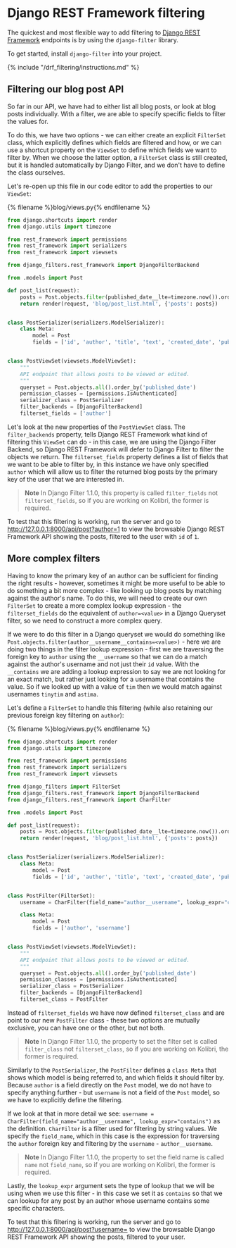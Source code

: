 # Django REST Framework filtering

The quickest and most flexible way to add filtering to [Django REST Framework](https://www.django-rest-framework.org/) endpoints is by using the `django-filter` library.

To get started, install `django-filter` into your project.

{% include "/drf_filtering/instructions.md" %}

## Filtering our blog post API

So far in our API, we have had to either list all blog posts, or look at blog posts individually. With a filter, we are able to specify specific fields to filter the values for.

To do this, we have two options - we can either create an explicit `FilterSet` class, which explicitly defines which fields are filtered and how, or we can use a shortcut property on the `ViewSet` to define which fields we want to filter by. When we choose the latter option, a `FilterSet` class is still created, but it is handled automatically by Django Filter, and we don't have to define the class ourselves.

Let's re-open up this file in our code editor to add the properties to our `ViewSet`:

{% filename %}blog/views.py{% endfilename %}
```python
from django.shortcuts import render
from django.utils import timezone

from rest_framework import permissions
from rest_framework import serializers
from rest_framework import viewsets

from django_filters.rest_framework import DjangoFilterBackend

from .models import Post

def post_list(request):
    posts = Post.objects.filter(published_date__lte=timezone.now()).order_by('published_date')
    return render(request, 'blog/post_list.html', {'posts': posts})


class PostSerializer(serializers.ModelSerializer):
    class Meta:
        model = Post
        fields = ['id', 'author', 'title', 'text', 'created_date', 'published_date']


class PostViewSet(viewsets.ModelViewSet):
    """
    API endpoint that allows posts to be viewed or edited.
    """
    queryset = Post.objects.all().order_by('published_date')
    permission_classes = [permissions.IsAuthenticated]
    serializer_class = PostSerializer
    filter_backends = [DjangoFilterBackend]
    filterset_fields = ['author']

```

Let's look at the new properties of the `PostViewSet` class. The `filter_backends` property, tells Django REST Framework what kind of filtering this `ViewSet` can do - in this case, we are using the Django Filter Backend, so Django REST Framework will defer to Django Filter to filter the objects we return. The `filterset_fields` property defines a list of fields that we want to be able to filter by, in this instance we have only specified `author` which will allow us to filter the returned blog posts by the primary key of the user that we are interested in.

> **Note** In Django Filter 1.1.0, this property is called `filter_fields` not `filterset_fields`, so if you are working on Kolibri, the former is required.

To test that this filtering is working, run the server and go to http://127.0.0.1:8000/api/post?author=1 to view the browsable Django REST Framework API showing the posts, filtered to the user with `id` of `1`.

## More complex filters

Having to know the primary key of an author can be sufficient for finding the right results - however, sometimes it might be more useful to be able to do something a bit more complex - like looking up blog posts by matching against the author's name. To do this, we will need to create our own `FilterSet` to create a more complex lookup expression - the `filterset_fields` do the equivalent of `author=<value>` in a Django Queryset filter, so we need to construct a more complex query.

If we were to do this filter in a Django queryset we would do something like `Post.objects.filter(author__username__contains=<value>)` - here we are doing two things in the filter lookup expression - first we are traversing the foreign key to `author` using the `__username` so that we can do a match against the author's username and not just their `id` value. With the `__contains` we are adding a lookup expression to say we are not looking for an exact match, but rather just looking for a username that contains the value. So if we looked up with a value of `tim` then we would match against usernames `tinytim` and `astima`.

Let's define a `FilterSet` to handle this filtering (while also retaining our previous foreign key filtering on `author`):

{% filename %}blog/views.py{% endfilename %}
```python
from django.shortcuts import render
from django.utils import timezone

from rest_framework import permissions
from rest_framework import serializers
from rest_framework import viewsets

from django_filters import FilterSet
from django_filters.rest_framework import DjangoFilterBackend
from django_filters.rest_framework import CharFilter

from .models import Post

def post_list(request):
    posts = Post.objects.filter(published_date__lte=timezone.now()).order_by('published_date')
    return render(request, 'blog/post_list.html', {'posts': posts})


class PostSerializer(serializers.ModelSerializer):
    class Meta:
        model = Post
        fields = ['id', 'author', 'title', 'text', 'created_date', 'published_date']


class PostFilter(FilterSet):
    username = CharFilter(field_name="author__username", lookup_expr="contains")

    class Meta:
        model = Post
        fields = ['author', 'username']


class PostViewSet(viewsets.ModelViewSet):
    """
    API endpoint that allows posts to be viewed or edited.
    """
    queryset = Post.objects.all().order_by('published_date')
    permission_classes = [permissions.IsAuthenticated]
    serializer_class = PostSerializer
    filter_backends = [DjangoFilterBackend]
    filterset_class = PostFilter

```

Instead of `filterset_fields` we have now defined `filterset_class` and are point to our new `PostFilter` class - these two options are mutually exclusive, you can have one or the other, but not both.

> **Note** In Django Filter 1.1.0, the property to set the filter set is called `filter_class` not `filterset_class`, so if you are working on Kolibri, the former is required.

Similarly to the `PostSerializer`, the `PostFilter` defines a `class Meta` that shows which model is being referred to, and which fields it should filter by. Because `author` is a field directly on the `Post` model, we do not have to specify anything further - but `username` is not a field of the `Post` model, so we have to explicitly define the filtering.

If we look at that in more detail we see: `username = CharFilter(field_name="author__username", lookup_expr="contains")` as the definition. `CharFilter` is a filter used for filtering by string values. We specify the `field_name`, which in this case is the expression for traversing the `author` foreign key and filtering by the `username` - `author__username`.

> **Note** In Django Filter 1.1.0, the property to set the field name is called `name` not `field_name`, so if you are working on Kolibri, the former is required.

Lastly, the `lookup_expr` argument sets the type of lookup that we will be using when we use this filter - in this case we set it as `contains` so that we can lookup for any post by an author whose username contains some specific characters.

To test that this filtering is working, run the server and go to http://127.0.0.1:8000/api/post?username=<your username> to view the browsable Django REST Framework API showing the posts, filtered to your user.
